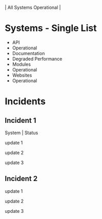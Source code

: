 <link href="assets/css/list.css" rel="stylesheet">
<link href="assets/css/single-list.css" rel="stylesheet">

| All Systems Operational |

# Systems - Single List
* API
* Operational
* Documentation
* Degraded Performance
* Modules
* Operational
* Websites
* Operational

# Incidents

## Incident 1
System | Status

update 1

update 2

update 3

## Incident 2

update 1

update 2

update 3
